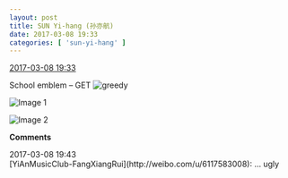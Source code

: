 ```yaml
---
layout: post
title: SUN Yi-hang (孙亦航)
date: 2017-03-08 19:33
categories: [ 'sun-yi-hang' ]
---
```


<div class="weibo-info">
  <a href="http://weibo.com/6108316220/EyS4OfKrz">2017-03-08 19:33</a>
</div>

School emblem – GET ![greedy](http://img.t.sinajs.cn/t4/appstyle/expression/ext/normal/a5/cza_org.gif)

<!-- more -->

![Image 1](https://wx3.sinaimg.cn/mw690/006FnS5mgy1fdfnu87t6oj30zk0qo0ud.jpg)

![Image 2](https://wx4.sinaimg.cn/mw690/006FnS5mgy1fdfnu8nry1j30qo0zktem.jpg)  

**Comments**

<div class="weibo-info">2017-03-08 19:43</div>
[YiAnMusicClub-FangXiangRui](http://weibo.com/u/6117583008): … ugly
